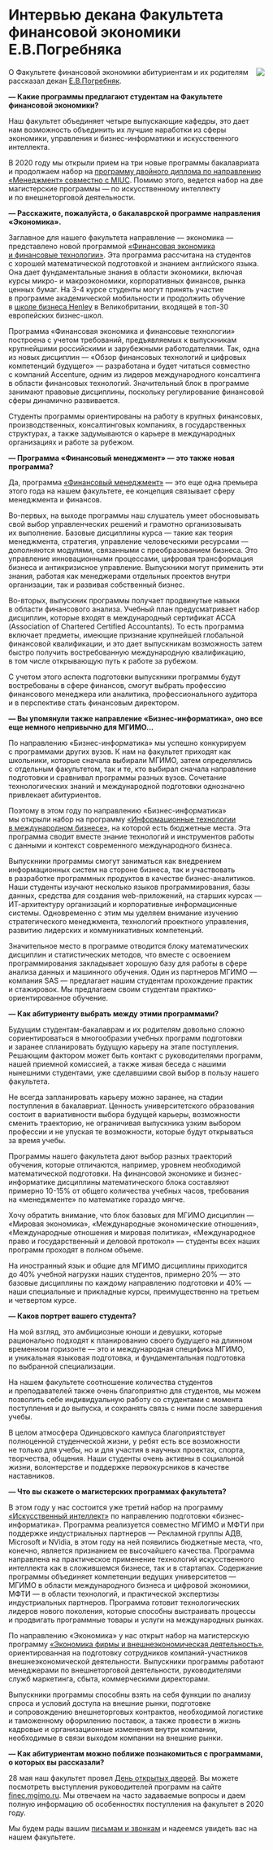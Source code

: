 Интервью декана Факультета финансовой экономики Е.В.Погребняка
==============================================================

<img align="right" src="https://mgimo.ru/upload/iblock/401/pogrebnyak.jpg">

О Факультете финансовой экономики абитуриентам и их родителям
рассказал декан [Е.В.Погребняк](https://mgimo.ru/people/pogrebnyak/).

**— Какие программы предлагают студентам на Факультете финансовой
экономики?**

Наш факультет объединяет четыре выпускающие кафедры, это дает нам
возможность объединить их лучшие наработки из сферы экономики,
управления и бизнес-информатики и искусственного интеллекта.

В 2020 году мы открыли прием на три новые программы бакалавриата
и продолжаем набор на [программу двойного диплома по направлению
«Менеджмент» совместно
с MIUC](http://pk.odin.mgimo.ru/bakalavriat/miuc.html). Помимо этого,
ведется набор на две магистерские программы — по искусственному
интеллекту и по внешнеторговой деятельности.

**— Расскажите, пожалуйста, о бакалаврской программе направления
«Экономика».**

Заглавное для нашего факультета направление — экономика — 
представлено новой программой [«Финансовая экономика и финансовые
технологии»](http://pk.odin.mgimo.ru/bakalavriat/efi.html). Эта
программа рассчитана на студентов с хорошей математической подготовкой
и знанием английского языка. Она дает фундаментальные знания в области
экономики, включая курсы микро- и макроэкономики, корпоративных
финансов, рынка ценных бумаг. На 3-4 курсе студенты могут принять
участие в программе академической мобильности и продолжить обучение
в [школе бизнеса Henley](https://www.henley.ac.uk/) в Великобритании,
входящей в топ-30 европейских бизнес-школ.

Программа «Финансовая экономика и финансовые технологии» построена
с учетом требований, предъявляемых к выпускникам крупнейшими российскими
и зарубежными работодателями. Так, одна из новых дисциплин — «Обзор
финансовых технологий и цифровых компетенций будущего» — разработана
и будет читаться совместно с компаний Accenture, одним из лидеров
международного консалтинга в области финансовых технологий. Значительный
блок в программе занимают правовые дисциплины, поскольку регулирование
финансовой сферы динамично развивается.

Студенты программы ориентированы на работу в крупных финансовых,
производственных, консалтинговых компаниях, в государственных
структурах, а также задумываются о карьере в международных организациях
и работе за рубежом.

**— Программа «Финансовый менеджмент» — это также новая программа?**

Да, программа [«Финансовый
менеджмент»](http://pk.odin.mgimo.ru/bakalavriat/fim.html) — это еще
одна премьера этого года на нашем факультете, ее концепция связывает
сферу менеджмента и финансов.

Во-первых, на выходе программы наш слушатель умеет обосновывать свой
выбор управленческих решений и грамотно организовывать их выполнение.
Базовые дисциплины курса — такие как теория менеджмента, стратегия,
управление человеческими ресурсами — дополняются модулями, связанными
с преобразованием бизнеса. Это управление инновационными процессами,
цифровая трансформация бизнеса и антикризисное управление. Выпускники
могут применить эти знания, работая как менеджерами отдельных проектов
внутри организации, так и развивая собственный бизнес.

Во-вторых, выпускник программы получает продвинутые навыки в области
финансового анализа. Учебный план предусматривает набор дисциплин,
которые входят в международный сертификат АССА (Association of Chartered
Certified Accountants). То есть программа включает предметы, имеющие
признание крупнейшей глобальной финансовой квалификации, и это дает
выпускникам возможность затем быстро получить востребованную
международную квалификацию, в том числе открывающую путь к работе
за рубежом.

С учетом этого аспекта подготовки выпускники программы будут
востребованы в сфере финансов, смогут выбрать профессию финансового
менеджера или аналитика, профессионального аудитора и в перспективе
стать финансовым директором.

**— Вы упомянули также направление «Бизнес-информатика», оно все еще
немного непривычно для МГИМО\...**

По направлению «Бизнес-информатика» мы успешно конкурируем с программами
других вузов. К нам на факультет приходят как школьники, которые сначала
выбирали МГИМО, затем определялись с отдельным факультетом, так и те,
кто выбирал сначала направление подготовки и сравнивал программы разных
вузов. Сочетание технологических знаний и международной подготовки
однозначно привлекает абитуриентов.

Поэтому в этом году по направлению «Бизнес-информатика» мы открыли набор
на программу [«Информационные технологии в международном
бизнесе»](http://pk.odin.mgimo.ru/bakalavriat/itmb.html), на которой
есть бюджетные места. Эта программа сводит вместе знание технологий
и инструментов работы с данными и контекст современного международного
бизнеса.

Выпускники программы смогут заниматься как внедрением информационных
систем на стороне бизнеса, так и участвовать в разработке программных
продуктов в качестве бизнес-аналитиков. Наши студенты изучают несколько
языков программирования, базы данных, средства для создания
web-приложений, на старших курсах — ИТ-архитектуру организаций
и корпоративные информационные системы. Одновременно с этим мы уделяем
внимание изучению стратегического менеджмента, технологий проектного
управления, развитию лидерских и коммуникативных компетенций.

Значительное место в программе отводится блоку математических дисциплин
и статистических методов, что вместе с освоением программирования
закладывает хорошую базу для работы в сфере анализа данных и машинного
обучения. Один из партнеров МГИМО — компания SAS — предлагает нашим
студентам прохождение практик и стажировок. Мы предлагаем своим
студентам практико-ориентированное обучение.

**— Как абитуриенту выбрать между этими программами?**

Будущим студентам-бакалаврам и их родителям довольно сложно
сориентироваться в многообразии учебных программ подготовки и заранее
спланировать будущую карьеру на этапе поступления. Решающим фактором
может быть контакт с руководителями программ, нашей приемной комиссией,
а также живая беседа с нашими нынешними студентами, уже сделавшими свой
выбор в пользу нашего факультета.

Не всегда запланировать карьеру можно заранее, на стадии поступления
в бакалавриат. Ценность университетского образования состоит
в вариативности выбора будущей карьеры, возможности сменить траекторию,
не ограничивая выпускника узким выбором профессии и не упуская
те возможности, которые будут открываться за время учебы.

Программы нашего факультета дают выбор разных траекторий обучения,
которые отличаются, например, уровнем необходимой математической
подготовки. На финансовой экономике и бизнес-информатике дисциплины
математического блока составляют примерно 10-15% от общего количества
учебных часов, требования на «менеджменте» по математике гораздо мягче.

Хочу обратить внимание, что блок базовых для МГИМО дисциплин —
«Мировая экономика», «Международные экономические отношения»,
«Международные отношения и мировая политика», «Международное право
и государственный и деловой протокол» — студенты всех наших программ
проходят в полном объеме.

На иностранный язык и общие для МГИМО дисциплины приходится до 40%
учебной нагрузки наших студентов, примерно 20% — это базовые
дисциплины по каждому направлению подготовки и 40% — наши специальные
и прикладные курсы, преимущественно на третьем и четвертом курсе.

**— Каков портрет вашего студента?**

На мой взгляд, это амбициозные юноши и девушки, которые рационально
подходят к планированию своего будущего на длинном временном
горизонте — это и международная специфика МГИМО, и уникальная языковая
подготовка, и фундаментальная подготовка по выбранной специализации.

На нашем факультете соотношение количества студентов и преподавателей
также очень благоприятно для студентов, мы можем позволить себе
индивидуальную работу со студентами с момента поступления и до выпуска,
и сохранять связь с ними после завершения учебы.

В целом атмосфера Одинцовского кампуса благоприятствует полноценной
студенческой жизни, у ребят есть все возможности не только для учебы,
но и для участия в научных проектах, спорта, творчества, общения. Наши
студенты очень активны в социальной жизни, волонтерстве и поддержке
первокурсников в качестве наставников.

**— Что вы скажете о магистерских программах факультета?**

В этом году у нас состоится уже третий набор на программу
[«Искусственный интеллект»](https://ai.mgimo.ru/) по направлению
подготовки «бизнес-информатика». Программа реализуется совместно МГИМО
и МФТИ при поддержке индустриальных партнеров — Рекламной группы АДВ,
Microsoft и NVidia, в этом году на ней появились бюджетные места, что,
конечно, является признанием ее высочайшего качества. Программа
направлена на практическое применение технологий искусственного
интеллекта как в сложившемся бизнесе, так и в стартапах. Содержание
программы объединяет компетенции ведущих университетов — МГИМО
в области международного бизнеса и цифровой экономики, МФТИ —
в области технологий, и практической экспертизы индустриальных
партнеров. Программа готовит технологических лидеров нового поколения,
которые способны выстраивать процессы и продвигать программные товары
и услуги на международных рынках.

По направлению «Экономика» у нас открыт набор на магистерскую программу
[«Экономика фирмы и внешнеэкономическая
деятельность»](http://pk.odin.mgimo.ru/master/efi.html), ориентированная
на подготовку сотрудников компаний-участников внешнеэкономической
деятельности. Выпускники программы работают менеджерами
по внешнеторговой деятельности, руководителями служб маркетинга, сбыта,
коммерческими директорами.

Выпускники программы способны взять на себя функции по анализу спроса
и условий доступа на внешние рынки, подготовке и сопровождению
внешнеторговых контрактов, необходимой логистике и таможенному
оформлению поставок, а также провести в жизнь кадровые и организационные
изменения внутри компании, необходимые в связи выходом компании
на внешние рынки.

**— Как абитуриентам можно поближе познакомиться с программами,
о которых вы рассказали?**

28 мая наш факультет провел [День открытых дверей](dod). Вы можете посмотреть выступления руководителей программ на сайте [finec.mgimo.ru](https://finec.mgimo.ru/dod). Мы отвечаем на часто задаваемые вопросы и даем полную информацию об особенностях поступления на факультет в 2020 году.

Мы будем рады вашим [письмам и звонкам](contacts) и надеемся увидеть вас на 
нашем факультете.
